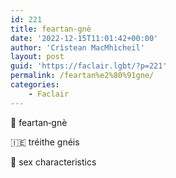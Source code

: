 ```yaml
---
id: 221
title: feartan‑gnè
date: '2022-12-15T11:01:42+00:00'
author: 'Crìstean MacMhìcheil'
layout: post
guid: 'https://faclair.lgbt/?p=221'
permalink: /feartan%e2%80%91gne/
categories:
    - Faclair
---
```


&#x1f3f4;&#xe0067;&#xe0062;&#xe0073;&#xe0063;&#xe0074;&#xe007f; feartan‑gnè

&#x1f1ee;&#x1f1ea; tréithe gnéis

&#x1f3f4;&#xe0067;&#xe0062;&#xe0065;&#xe006e;&#xe0067;&#xe007f; sex characteristics